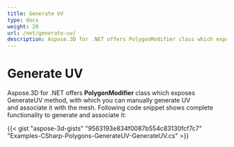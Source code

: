 ```yaml
---
title: Generate UV
type: docs
weight: 20
url: /net/generate-uv/
description: Aspose.3D for .NET offers PolygonModifier class which exposes GenerateUV method, with which you can manually generate UV and associate it with the mesh. Following code snippet shows complete functionality to generate and associate it.
---
```


# **Generate UV**
Aspose.3D for .NET offers **PolygonModifier** class which exposes GenerateUV method, with which you can manually generate UV and associate it with the mesh. Following code snippet shows complete functionality to generate and associate it:



{{< gist "aspose-3d-gists" "9563193e834f0087b554c83130fcf7c7" "Examples-CSharp-Polygons-GenerateUV-GenerateUV.cs" >}}
